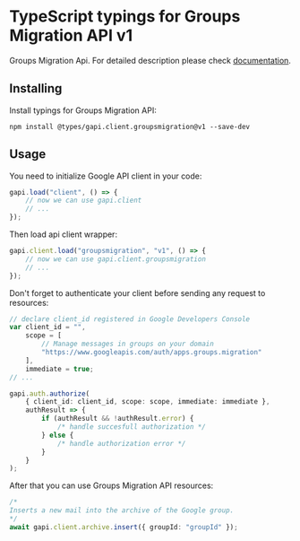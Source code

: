 # TypeScript typings for Groups Migration API v1

Groups Migration Api. For detailed description please check
[documentation](https://developers.google.com/google-apps/groups-migration/).

## Installing

Install typings for Groups Migration API:

```
npm install @types/gapi.client.groupsmigration@v1 --save-dev
```

## Usage

You need to initialize Google API client in your code:

```typescript
gapi.load("client", () => {
    // now we can use gapi.client
    // ...
});
```

Then load api client wrapper:

```typescript
gapi.client.load("groupsmigration", "v1", () => {
    // now we can use gapi.client.groupsmigration
    // ...
});
```

Don't forget to authenticate your client before sending any request to
resources:

```typescript
// declare client_id registered in Google Developers Console
var client_id = "",
    scope = [
        // Manage messages in groups on your domain
        "https://www.googleapis.com/auth/apps.groups.migration"
    ],
    immediate = true;
// ...

gapi.auth.authorize(
    { client_id: client_id, scope: scope, immediate: immediate },
    authResult => {
        if (authResult && !authResult.error) {
            /* handle succesfull authorization */
        } else {
            /* handle authorization error */
        }
    }
);
```

After that you can use Groups Migration API resources:

```typescript
/* 
Inserts a new mail into the archive of the Google group.  
*/
await gapi.client.archive.insert({ groupId: "groupId" });
```
